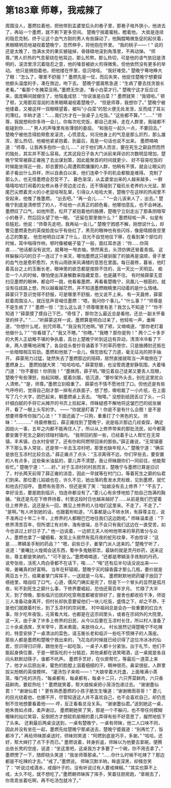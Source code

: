 # 第183章 师尊，我戒辣了
周围没人，墨燃拉着他，把他带到孟婆堂后头的巷子里，那巷子格外狭小，他进去了，再站一个墨燃，就不剩下更多空间。
楚晚宁揣着蜜桃，瞪着他。
大抵是连续的隐忍克制，终于让这个血气方刚的男人有些躁动了，他胸膛略微急促的起伏着，黑眼睛明亮地凝视着楚晚宁，忽然伸手，将他抱在怀里。
“我的桃子——！”
说的还是太晚了，饱满水灵的果实被碰掉，骨碌碌地滚到角落里，不再动弹。
“师尊。”男人炽热的气息萦绕在他耳边，那么煎熬，那么热切，可是他的语气依旧是清明的，滚烫里浮沉着隐忍之意，他的嗓音被欲火煎得微焦，但他依然没有更多的举动。
他只是拥抱着他，把他搂在怀里，低沉喑哑。
“我好难受。”
楚晚宁蓦地睁大了眼：“怎么了，哪里不舒服？”
墨燃先是一怔，而后失笑，他捉住楚晚宁想要探他额头温度的手，凑在唇边，吻下去。
楚晚宁蹙眉焦急道：“生病了要去找贪狼长老看。”
“看那个冬腌菜没用。”墨燃无奈道，“看小白菜才行。”
楚晚宁这才反应过来，面庞瞬间就绷住了，他恼羞成怒：“你说谁是白菜？”
墨燃就笑：“我错啦。”
顿了顿，又用那双湿润的漆黑眼睛凝视着楚晚宁。
“但是师尊，我想你了。”
楚晚宁被他搂着，又被这样一双眼睛望着，被叫“小白菜”的怒火便无处发泄，反而成了耳尖的薄红。半晌才道：“……我们方才在一张桌子上吃饭。”
“这些都不算。”
“……”
“师尊，我就想和你多待一会儿，你每次吃完饭，都自己走掉，走在人群里，我碰都不能碰到你……”
男人的声嗓里有些薄弱的委屈。
“和我在一起久一点，不要回去。”
楚晚宁被他念得脸颊愈发滚烫，心慌意乱，何况他身上的气息是那么炽烈，那么雄浑，那么热切，他被他紧紧抱着，到最后，竟是一句话也说不出来。
墨燃喃喃道：“师尊，让我再多抱你一会儿……”
对于他们两人而言，要在死生之巅自然而然的独处，其实并不那么容易。尤其这段日子各大门派前来拜访的次数明显增加，楚晚宁常常被薛正雍拖了去出谋划策，因此能聚首的时间就更少。
好不容易吃饭的时候能坐得近一些，却总要担心周遭熙熙攘攘的人群，怕稍有不慎，就会让眼尖的弟子看出什么异样，所以自表白以来，他们连牵个手的机会都极是难得。
克制了那么久，也无怪墨燃会忍受不了。
暮色渐深，从孟婆堂出来的人越来越多，一群嘻嘻哈哈打闹着的女修从巷子旁边走过去，还不慎碰到了璇玑长老养的火光鼠，那尾巴尖燃着灵火的小老鼠吱呀乱窜，引得众人哈哈大笑，楚晚宁在这样的热闹里不安起来，他推了推墨燃。
“出去吧。”
“再一会儿……”
“一会儿该来人了，出去。”
楚晚宁到底是清修惯了的人，不给他一点真正的颜色看，他哪怕意乱，也不会神迷。墨燃叹了口气，如他所愿，松开了紧抱着他的胳膊，楚晚宁立刻走出了那条阴暗窄小的巷子，然后回头望了他一眼。
“还留在那里做什么？”
墨燃轻咳一声，似是有些尴尬，他说：“师尊先走吧，我再站一会儿。”
楚晚宁困惑不解，刚想说什么，却瞥见墨燃麦色的英俊脸庞似乎有些红了，黑亮的眼神也有些闪烁，像是晴朗夜空里忐忑的繁星。
他忽地明白过来了什么，目光不自觉地往下移，在看到某个部位的时候，耳中嗡得作响，顿时像被蝎子蛰了一般，面红耳赤道：“你……你简直……”他话都没有说完，就蓦地一甩衣袖，愤然离去，头顶仿佛还冒着青烟。
这样躲躲闪闪的日子一连过了十来天，哪怕墨燃这只被驯服了的狼再是温顺，骨子里的血气也是愈积愈烈，大有山雨欲来风满楼的意思在里面。每日晨修，暮省，他盯着高台之上的玉衡长老，眼神里的欲念都是按捺不住的，且一天比一天明显。
痴恋一个人的时候，哪怕使出浑身解数来隐藏爱意，也是藏不住。
有时候薛蒙无意扫见墨燃的眼神，都会吓一跳，他看看墨燃，再看看楚晚宁，凤凰儿一根筋的，就没有往歧路上想，所以越看越茫然，并不知道墨燃眼睛里闪动着的是什么情绪。
薛蒙只下意识觉得不舒服，可是哪里不舒服，他又说不上来。
有一天晨修，薛蒙趁着周围没人，就压低声音喊住墨燃：“喂，我问你个事儿。”
“什么事？”
“师尊是不是生病了？”
墨燃一惊：“怎么这么说？师尊哪里有恙？我怎么不知道？”
“你不知道？”薛蒙摸了摸自己下巴，“奇怪了，那你怎么最近总是看他，还总一副关怀备至的样子。”
“……”听薛蒙这样一说，墨燃算是明白过来了，他轻咳一声，垂眸道，“你想什么呢，别咒师尊。”
“我没有咒他啊。”顿了顿，又喃喃道，“那你老盯着他做什么？”
“你看错了。”
“我又不瞎。”
“你瞎。”
“我瞎？那你是狗！”
两个二十多岁的大男人正幼稚不堪的争执着，高台上楚晚宁听到这边有异动，清清冷冷看了下来，两人便蓦地闭嘴了，各自低头誊抄背诵着手下的草药卷宗，只是胳膊肘还抵在一处暗暗相互较劲。墨燃和他抵了一会儿，倏忽放松了力道，毫无征兆的把手抽开。
薛蒙用力过猛，陡然失去了墨燃那边的阻碍，居然直接就哐当一声栽倒在了墨燃身上。
墨燃拍腿大笑：“哈哈哈哈。”
薛蒙怒极，也没管周遭安静氛围，大着嗓门道：“你不要脸！你阴我！”
“墨微雨，薛子明。”眼见着自己徒弟又要丢人现眼，楚晚宁有些薄怒，抬起凤眼，蹙着剑眉，低沉道，“要吵架外头去，别在这里扰众人清修。”
“是，师尊。”墨燃立刻稳重了。
薛蒙也不情不愿地住了口。但他还是有些气呼呼的，觉得自己刚才那一摔有点跌面子，想了想，嘶啦裁了一小片纸，在上面写了几个大字，团巴起来，朝墨燃桌上丢去。
“啪嗒。”
没想到纸团丢过了头，一只纤细白腻的手将它从摊开的书页上拾起来，师昧疑惑不解地将这皱巴巴的纸张展开，看了一眼上头写的字。
——
“你就是盯着了！你是不是有什么企图！是不是想要师尊传你独门心法！”
下面还画了一只狗，重重打了个黑色的叉。
师昧：“…………”
待晨修散后，薛正雍找到了楚晚宁，说是临沂那边几经查探，确定因劫火一事，五年之内都不能再住人了，所以从上修界带来的那批流民，如今都需要安置于死生之巅的领辖村镇内。
“我带回的那一些，已经着手让人帮忙在无常镇，丰禾镇，白水村安顿了。还有你和阿燃带回来的那些。”薛正雍说，“无常镇塞不下那么多人常驻，还是带一半去玉凉村吧，那里也缺年轻人。”
楚晚宁道：“确实是放在玉凉村比较合适。”
薛正雍点了点头：“玉凉离得不远，你们早些去，要安置的人有点多，这些柴米油盐的，蒙儿弄不清楚，我让师昧跟你们一同前往，他能帮些忙。”
楚晚宁道：“……好。”
对于玉凉村的村民而言，楚晚宁与墨燃已算是旧识了，村长两天前得了薛正雍的消息，因此一早就等在村门口，等着死生之巅的仙君们到来。那位菱儿姑娘也在，许久不见，她出落的愈发水灵标致，见到墨燃，就忙和他去打招呼。
墨燃有些意外，但还是笑了笑：“姑娘没有去上修界？”
“不去了，幸好没去，要是跑到临沂，怕连命都没有了。”菱儿心有余悸地拍了拍自己饱满的胸脯，“我还是先在下修界待着，村里这段时日也越来越好了……从前是我们巴望着往上修界去，这还是头一回，瞧见上修界的人往咱们这里来。不走了，不走了。”
“是啊。”有人听到她的话，也跟着附和道，“凡事都是山不转水转，有薛尊主在，说不准再过十年二十年，上修界的人都眼巴巴地往我们这边跑呢。”
师昧温柔道：“下修界清苦百年，但所谓江有对岸，海有彼端，总不会只有我们这边在一直受苦，如今也该过上好日子了。”
他一边说着，一边把王夫人吩咐他带来的草药膏分与众人，墨燃也拿了一罐细看，发现上头居然有孤月夜的蛇形纹章，不由惊讶：“这是……寒鳞圣手制的药品？”
“嗯，前些日子，姜掌门派人送来的。”
楚晚宁听了，说道：“姜曦比火煌阁会送东西，蜀中多鬼魅邪祟，最缺的就是灵丹妙药，送来这些，尊主都是笑纳的。”
“可不是么。”墨燃喃喃道，“还都是寒鳞圣手炼制的丹药，说夸张些，活死人肉白骨都不在话下，唉……”
“唉”还有后半句话没说出来——唉，姜曦真的好富啊。
当年在轩辕阁，楚晚宁买的貘香露才那么几瓶，要价就是两百五十万，结果姜掌门挥挥手，一送就是一马车。
墨燃默默地把药罐子放回了褡裢里，暗自叹了口气，心道，儒风门确实是完了，但是下一个冒头的显然是孤月夜，轮不到死生之巅什么事，下修界要崛起，恐怕还需百年岁月。
忙碌了大半天，到了傍晚，那些临沂旧民的吃穿用度都被安排好了，屋舍也都收拾干净，师徒三人准备动身离开，但村长却执意要留他们一块儿吃饭，盛情之下，却之不恭，于是他们就跟着村长，到了玉凉村的宗祠里。
村中祖祠总是会办一些重要的红白大事，除夕吃年夜饭，元宵看大戏，也都是在这宗祠里头，或者在宗祠外的大院里。这一天，由于来了许多上修界的旧民，从今以后要在玉凉村长住，所以村人准备了三十余桌酒席，烹羊宰牛，蒸米煮面，来款待众人。
村长居然记得楚晚宁不吃辣的，特意安排了一桌清淡的菜色，请玉衡长老和临沂一些吃不惯辣子的人落座。
那些人都是墨燃和楚晚宁救出来的，飞花岛的时候就已经识得了这位冷冰冰的仙君，但识得归识得，跟他坐在一起吃饭，一桌子人都十分紧张。出于礼节，他们不能起身换位置，于是一顿饭吃的十分尴尬，其他桌都在说笑喝酒，这一桌就是各自闷头默默动筷子，谁都不吭声。
墨燃手艺好，在伙房帮忙，等最后一道菜上来了，他才从后厨出来，蜜色的脸膛上洇着细细的汗，眼神很亮，鼻梁很挺，人群里拔尖抢眼的英俊模样。
“灌汤包子来啦——！”大娘举着大托盏，上面堆满小蒸笼，嗓门吼的洪亮，“每桌都有，每桌都有，每桌十二只，六只荠菜鲜肉，六只香菇鲜肉，要趁热吃！”
墨燃就笑着，帮大娘挨桌把小笼汤包递过去。
“谢谢墨仙君！”
“谢谢仙君！”
更有熟悉墨燃的小孩子脆生生嚷道：“谢谢微雨哥哥！”
菱儿的目光绕着他，也挪不开，尽管知道这人并不喜欢自己，也不会喜欢自己，却仍克制不住地想要看着他——
哼，反正看看总没关系。
“谢谢墨仙君。”送到她这一桌，她朱唇如点绛，柔声谢过。
墨燃朝她笑了笑，那是一个不躲闪，也不带任何模糊暧昧的灿烂笑容，反倒把方才想趁机偷眼的菱儿弄得有些不好意思了，赧然地低下了头来。
还剩最后两桌没送到，一桌有楚晚宁，一桌有师昧，他二人口味不同，因此并没有坐在一起，墨燃先给楚晚宁那桌送去，楚晚宁蹙眉道：“别再忙了，饭都冷了。”
再给师昧那桌送时，师昧则笑道：“阿燃到底是巧手，多谢。”
“哈哈，还好，帮大婶打了点下手而已。”
墨燃说着，转身折返，师昧以为他要去拿碗，便腾出些长凳的空座，说道：“坐这里吧，这桌我方才多要了一个碗，你不用去拿了。”
墨燃愣了一下，随即挠头笑道：“我坐师尊那桌。”
“……你什么时候不吃辣了？那边都是不吃辣的才去。”
“戒了。”墨燃说。
师昧沉默半晌，眸底深黑，却倏忽笑了：“听说过戒酒水，戒烟叶子的，没有听说过有人要戒辣椒。”
“其实也算不上戒，太久不吃，就不想吃了。”墨燃朝师昧挥了挥手，笑着往厨房跑，“拿碗去了，你乖乖坐着吃啊，再不吃汤包就冷了。”
